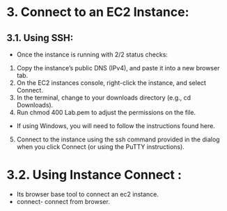 
# 3. Connect to an EC2 Instance:


## 3.1. Using SSH:

+ Once the instance is running with 2/2 status checks:

1. Copy the instance’s public DNS (IPv4), and paste it into a new browser tab.
2. On the EC2 instances console, right-click the instance, and select Connect.
3. In the terminal, change to your downloads directory (e.g., cd Downloads).
4. Run chmod 400 Lab.pem to adjust the permissions on the file.
-  If using Windows, you will need to follow the instructions found here.
5. Connect to the instance using the ssh command provided in the dialog when you click Connect (or using the PuTTY instructions).

# 3.2. Using Instance Connect :

+ Its browser base tool to connect an ec2 instance. 
+ connect- connect from browser.

